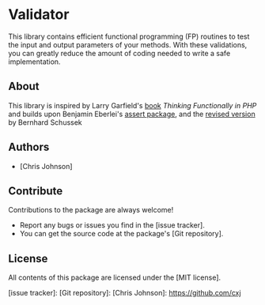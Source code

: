 # Validator

This library contains efficient functional programming (FP) routines
to test the input and output parameters of your methods. With these
validations, you can greatly reduce the amount of coding needed to
write a safe implementation.

## About

This library is inspired by Larry Garfield's [book] _Thinking
Functionally in PHP_ and builds upon Benjamin Eberlei's [assert
package], and the [revised version] by Bernhard Schussek



Authors
-------

* [Chris Johnson]

Contribute
----------
Contributions to the package are always welcome!

* Report any bugs or issues you find in the [issue tracker].
* You can get the source code at the package's [Git repository].

License
-------
All contents of this package are licensed under the [MIT license].


[book]: https://leanpub.com/thinking-functionally-in-php
[assert package]: https://github.com/beberlei/assert
[revised version]: https://github.com/webmozart/assert
[issue tracker]:
[Git repository]:
[Chris Johnson]: https://github.com/cxj
